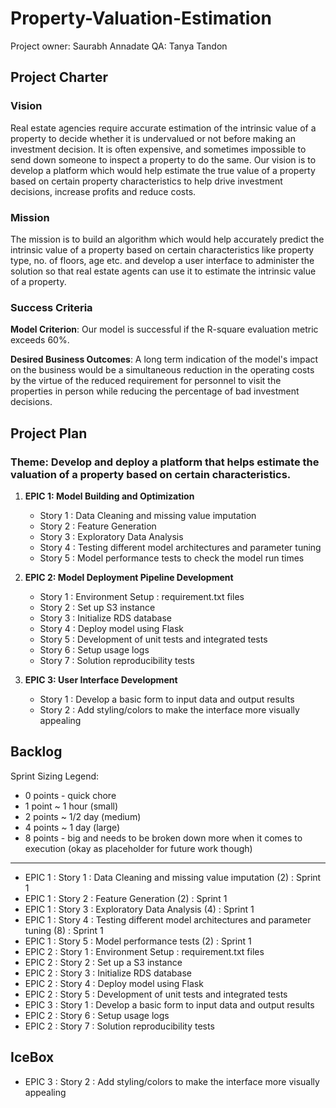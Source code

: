 # Property-Valuation-Estimation

Project owner: Saurabh Annadate
QA: Tanya Tandon 

## Project Charter

### Vision
Real estate agencies require accurate estimation of the intrinsic value of a property to decide whether it is undervalued or not before making an investment decision. It is often expensive, and sometimes impossible to send down someone to inspect a property to do the same. Our vision is to develop a platform which would help estimate the true value of a property based on certain property characteristics to help drive investment decisions, increase profits and reduce costs.


### Mission
The mission is to build an algorithm which would help accurately predict the intrinsic value of a property based on certain characteristics like property type, no. of floors, age etc. and develop a user interface to administer the solution so that real estate agents can use it to estimate the intrinsic value of a property.

### Success Criteria

**Model Criterion**: Our model is successful if the R-square evaluation metric exceeds 60%. 

**Desired Business Outcomes**: A long term indication of the model's impact on the business would be a simultaneous reduction in the operating costs by the virtue of the reduced requirement for personnel to visit the properties in person while reducing the percentage of bad investment decisions.  

## Project Plan

### Theme: Develop and deploy a platform that helps estimate the valuation of a property based on certain characteristics. 

1. __EPIC 1: Model Building and Optimization__
    * Story 1 : Data Cleaning and missing value imputation
    * Story 2 : Feature Generation
    * Story 3 : Exploratory Data Analysis
    * Story 4 : Testing different model architectures and parameter tuning
    * Story 5 : Model performance tests to check the model run times
   
2. __EPIC 2: Model Deployment Pipeline Development__
    * Story 1 : Environment Setup : requirement.txt files
    * Story 2 : Set up S3 instance
    * Story 3 : Initialize RDS database
    * Story 4 : Deploy model using Flask
    * Story 5 : Development of unit tests and integrated tests
    * Story 6 : Setup usage logs
    * Story 7 : Solution reproducibility tests
    
3. __EPIC 3: User Interface Development__
    * Story 1 : Develop a basic form to input data and output results
    * Story 2 : Add styling/colors to make the interface more visually appealing  

## Backlog

Sprint Sizing Legend:

* 0 points - quick chore
* 1 point ~ 1 hour (small)
* 2 points ~ 1/2 day (medium)
* 4 points ~ 1 day (large)
* 8 points - big and needs to be broken down more when it comes to execution (okay as placeholder for future work though)
------------------
* EPIC 1 : Story 1 : Data Cleaning and missing value imputation (2) : Sprint 1
* EPIC 1 : Story 2 : Feature Generation (2) : Sprint 1
* EPIC 1 : Story 3 : Exploratory Data Analysis (4) : Sprint 1
* EPIC 1 : Story 4 : Testing different model architectures and parameter tuning (8) : Sprint 1
* EPIC 1 : Story 5 : Model performance tests (2) : Sprint 1
* EPIC 2 : Story 1 : Environment Setup : requirement.txt files
* EPIC 2 : Story 2 : Set up a S3 instance
* EPIC 2 : Story 3 : Initialize RDS database
* EPIC 2 : Story 4 : Deploy model using Flask
* EPIC 2 : Story 5 : Development of unit tests and integrated tests
* EPIC 3 : Story 1 : Develop a basic form to input data and output results
* EPIC 2 : Story 6 : Setup usage logs
* EPIC 2 : Story 7 : Solution reproducibility tests

## IceBox 
* EPIC 3 : Story 2 : Add styling/colors to make the interface more visually appealing


